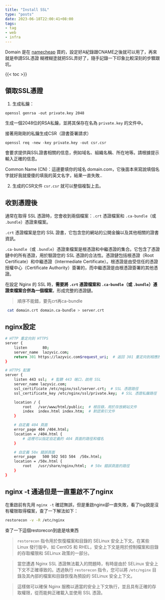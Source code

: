 ```yaml
---
title: "Install SSL"
type: "posts"
date: 2023-06-18T22:00:41+08:00
tags:
- tag
- web
- infra 
---
```


Domain 是在 [namecheap](https://www.namecheap.com/) 買的，設定好A紀錄跟CNAME之後就可以用了，再來就是申請SSL憑證
糊裡糊塗就把SSL弄好了，隨手記錄一下印象比較深刻的步驟跟坑。

{{< toc >}}

## 領取SSL憑證


1. 生成私鑰：

```
openssl genrsa -out private.key 2048
```

生成一個2048位的RSA私鑰，並將其保存在名為 `private.key` 的文件中。

接著用剛剛的私鑰生成CSR（證書簽署請求）

```
openssl req -new -key private.key -out csr.csr
```

會要求提供與SSL證書相關的信息，例如域名、組織名稱、所在地等。請根據提示輸入正確的信息。

Common Name (CN)：這邊要填你的域名 domain.com，它後面本來寫說填個名字就好我就傻傻的填我的英文名字，結果一直失敗..

2. 生成的CSR文件 `csr.csr` 就可以整個複製上去。





## 收到憑證後

通常在取得 SSL 憑證時，您會收到兩個檔案：`.crt` 憑證檔案和 `.ca-bundle`（或 `.bundle`）憑證束檔案。

`.crt` 憑證檔案是您的 SSL 證書，它包含您的網站的公開金鑰以及其他相關的證書資訊。

`.ca-bundle`（或 `.bundle`）憑證束檔案是根憑證和中繼憑證的集合。它包含了憑證鏈中的所有憑證，用於驗證您的 SSL 憑證的合法性。憑證鏈包括根憑證（Root Certificate）和中繼憑證（Intermediate Certificate）。根憑證是由受信任的憑證授權中心（Certificate Authority）簽署的，而中繼憑證是由根憑證簽署的其他憑證。

在設定 Nginx 的 SSL 時，**需要將 `.crt` 憑證檔案和 `.ca-bundle`（或 `.bundle`）憑證束檔案合併為一個檔案**，形成完整的憑證鏈。



>順序不能錯，要先crt再ca-bundle 

```bash
 cat domain.crt domain.ca-bundle > server.crt
```



## nginx設定 



```bash
# HTTP 重定向到 HTTPS
server {
    listen       80;
    server_name  lazyvic.com;
    return 301 https://lazyvic.com$request_uri;  # 返回 301 重定向到相應的 HTTPS URL
}

# HTTPS 配置
server {
    listen 443 ssl;  # 監聽 443 端口，啟用 SSL
    server_name lazyvic.com;
    ssl_certificate /etc/nginx/ssl/server.crt;  # SSL 憑證路徑
    ssl_certificate_key /etc/nginx/ssl/private.key;  # SSL 憑證私鑰路徑

    location / {
        root   /var/www/html/public;  # 根目錄，用於存放網站文件
        index  index.html index.htm;  # 默認索引文件
    }

    # 自定義 404 頁面
    error_page 404 /404.html;
    location = /404.html {
        # 這裡可以指定自定義的 404 頁面的路徑和檔名
    }

    # 自定義 50x 錯誤頁面
    error_page   500 502 503 504  /50x.html;
    location = /50x.html {
        root   /usr/share/nginx/html;  # 50x 錯誤頁面的路徑
    }
}

```





## nginx -t 通過但是一直重啟不了nginx



在重啟前有先用 `nginx -t` 確認無誤，但是重啟nginx卻一直失敗，看了log說是沒有權限取得檔案，查了一下解法如下：

```bash
restorecon -v -R /etc/nginx
```

查了一下這個restorecon到底是啥東西

>`restorecon` 指令用於恢復檔案和目錄的 SELinux 安全上下文。在某些 Linux 發行版中，如 CentOS 和 RHEL，安全上下文是用於控制檔案和目錄的存取權限和 SELinux 政策的一部分。

> 當您遭遇 Nginx SSL 憑證無法載入的問題時，有時是由於 SELinux 安全上下文不正確導致的。透過執行 `restorecon` 指令，您可以將 `/etc/nginx` 目錄及其內部的檔案和目錄恢復為預設的 SELinux 安全上下文。

> 這樣做可以確保 Nginx 服務以適當的安全上下文執行，並且具有正確的存取權限，從而能夠正確載入並使用 SSL 憑證。
